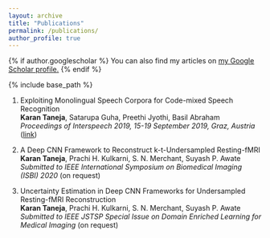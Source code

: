 ```yaml
---
layout: archive
title: "Publications"
permalink: /publications/
author_profile: true
---
```


{% if author.googlescholar %}
  You can also find my articles on <u><a href="{{author.googlescholar}}">my Google Scholar profile</a>.</u>
{% endif %}

{% include base_path %}

1. Exploiting Monolingual Speech Corpora for Code-mixed Speech Recognition  
<b>Karan Taneja</b>, Satarupa Guha, Preethi Jyothi, Basil Abraham  
<i>Proceedings of Interspeech 2019, 15-19 September 2019, Graz, Austria</i> ([link](https://www.isca-speech.org/archive/Interspeech_2019/pdfs/1959.pdf))

2. A Deep CNN Framework to Reconstruct k-t-Undersampled Resting-fMRI  
<b>Karan Taneja</b>, Prachi H. Kulkarni, S. N. Merchant, Suyash P. Awate  
<i>Submitted to IEEE International Symposium on Biomedical Imaging (ISBI) 2020</i> (on request)

3. Uncertainty Estimation in Deep CNN Frameworks for Undersampled Resting-fMRI Reconstruction  
<b>Karan Taneja</b>, Prachi H. Kulkarni, S. N. Merchant, Suyash P. Awate  
<i>Submitted to IEEE JSTSP Special Issue on Domain Enriched Learning for Medical Imaging</i> (on request)

<!-- {% for post in site.publications reversed %}
  {% include archive-single.html %}
{% endfor %} -->
